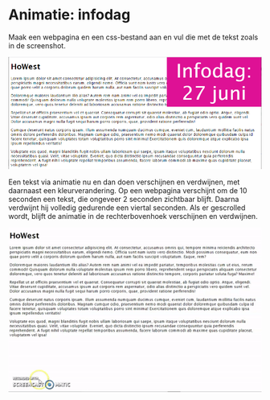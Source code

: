 # Animatie: infodag
Maak een webpagina en een css-bestand aan en vul die met de tekst zoals in de screenshot.

![printscreen](img/screenshot.png)

Een tekst via animatie nu en dan doen verschijnen en verdwijnen, met daarnaast een kleurverandering.
Op een webpagina verschijnt om de 10 seconden een tekst, die ongeveer 2 seconden zichtbaar blijft.
Daarna verdwijnt hij volledig gedurende een viertal seconden.
Als er gescrolled wordt, blijft de animatie in de rechterbovenhoek verschijnen en verdwijnen.

![animatie](img/InfoDag.gif)
